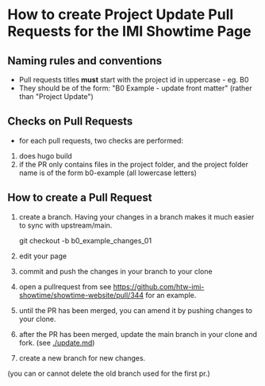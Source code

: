 # How to create Project Update Pull Requests for the IMI Showtime Page

## Naming rules and conventions

- Pull requests titles **must** start with the project id in uppercase - eg. B0
- They should be of the form: "B0 Example - update front matter" (rather than "Project Update")

## Checks on Pull Requests

- for each pull requests, two checks are performed:
1. does hugo build
2. if the PR only contains files in the project folder, and the project folder name is of the form b0-example (all lowercase letters)


## How to create a Pull Request

1. create a branch. Having your changes in a branch makes it much easier to sync with upstream/main.

     git checkout -b b0_example_changes_01

2. edit your page
3. commit and push the changes in your branch to your clone
4. open a pullrequest from <your-name>
see  https://github.com/htw-imi-showtime/showtime-website/pull/344 for an example.
5. until the PR has been merged, you can amend it by pushing changes to your clone.
6. after the PR has been merged, update the main branch in your clone and fork. (see [./update.md](./update.md))
7. create a new branch for new changes.

(you can or cannot delete the old branch used for the first pr.)

